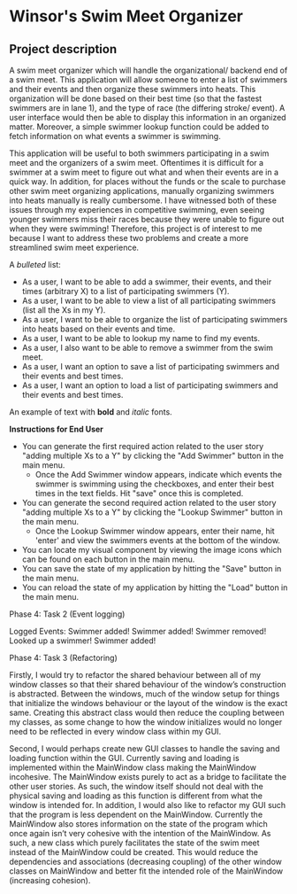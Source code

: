 # Winsor's Swim Meet Organizer 

## Project description

A swim meet organizer which will handle the organizational/ backend end of a swim meet. This application will allow someone to enter a list of swimmers and their events and then organize these swimmers into heats. This organization will be done based on their best time (so that the fastest swimmers are in lane 1), and the type of race (the differing stroke/ event). A user interface would then be able to display this information in an organized matter. Moreover, a simple swimmer lookup function could be added to fetch information on what events a swimmer is swimming.

This application will be useful to both swimmers participating in a swim meet and the organizers of a swim meet. Oftentimes it is difficult for a swimmer at a swim meet to figure out what and when their events are in a quick way. In addition, for places without the funds or the scale to purchase other swim meet organizing applications, manually organizing swimmers into heats manually is really cumbersome. I have witnessed both of these issues through my experiences in competitive swimming, even seeing younger swimmers miss their races because they were unable to figure out when they were swimming! Therefore, this project is of interest to me because I want to address these two problems and create a more streamlined swim meet experience. 

A *bulleted* list:
- As a user, I want to be able to add a swimmer, their events, and their times (arbitrary X) to a list of participating swimmers (Y). 
- As a user, I want to be able to view a list of all participating swimmers (list all the Xs in my Y).
- As a user, I want to be able to organize the list of participating swimmers into heats based on their events and time.
- As a user, I want to be able to lookup my name to find my events.
- As a user, I also want to be able to remove a swimmer from the swim meet.
- As a user, I want an option to save a list of participating swimmers and their events and best times.
- As a user, I want an option to load a list of participating swimmers and their events and best times.

An example of text with **bold** and *italic* fonts.  

**Instructions for End User**
- You can generate the first required action related to the user story "adding multiple Xs to a Y" by clicking the "Add Swimmer" button in the main menu.
    - Once the Add Swimmer window appears, indicate which events the swimmer is swimming using the checkboxes, and enter their best times in the text fields. Hit "save" once this is completed.
- You can generate the second required action related to the user story "adding multiple Xs to a Y" by clicking the "Lookup Swimmer" button in the main menu.
    - Once the Lookup Swimmer window appears, enter their name, hit 'enter' and view the swimmers events at the bottom of the window.
- You can locate my visual component by viewing the image icons which can be found on each button in the main menu.
- You can save the state of my application by hitting the "Save" button in the main menu.
- You can reload the state of my application by hitting the "Load" button in the main menu.

Phase 4: Task 2 (Event logging)

Logged Events:
Swimmer added!
Swimmer added!
Swimmer removed!
Looked up a swimmer!
Swimmer added!

Phase 4: Task 3 (Refactoring)

Firstly, I would try to refactor the shared behaviour between all of my window classes so that their shared behaviour of the window’s construction is abstracted. Between the windows, much of the window setup for things that initialize the windows behaviour or the layout of the window is the exact same. Creating this abstract class would then reduce the coupling between my classes, as some change to how the window initializes would no longer need to be reflected in every window class within my GUI.

Second, I would perhaps create new GUI classes to handle the saving and loading function within the GUI. Currently saving and loading is implemented within the MainWindow class making the MainWindow incohesive. The MainWindow exists purely to act as a bridge to facilitate the other user stories. As such, the window itself should not deal with the physical saving and loading as this function is different from what the window is intended for. In addition, I would also like to refactor my GUI such that the program is less dependent on the MainWindow. Currently the MainWindow also stores information on the state of the program which once again isn’t very cohesive with the intention of the MainWindow. As such, a new class which purely facilitates the state of the swim meet instead of the MainWindow could be created. This would reduce the dependencies and associations (decreasing coupling) of the other window classes on MainWindow and better fit the intended role of the MainWindow (increasing cohesion).

